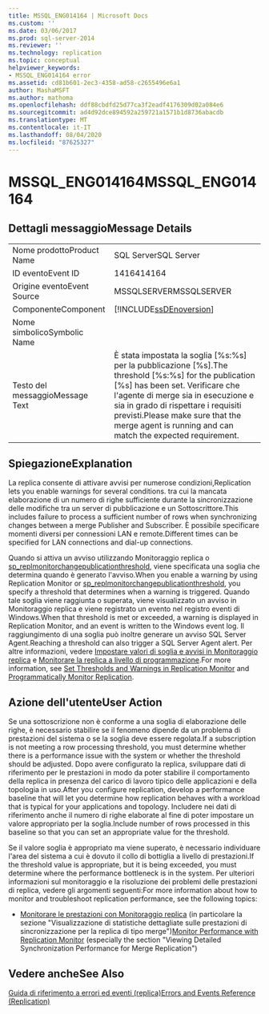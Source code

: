 ```yaml
---
title: MSSQL_ENG014164 | Microsoft Docs
ms.custom: ''
ms.date: 03/06/2017
ms.prod: sql-server-2014
ms.reviewer: ''
ms.technology: replication
ms.topic: conceptual
helpviewer_keywords:
- MSSQL_ENG014164 error
ms.assetid: cd81b601-2ec3-4358-ad58-c2655496e6a1
author: MashaMSFT
ms.author: mathoma
ms.openlocfilehash: ddf88cbdfd25d77ca3f2eadf4176309d02a084e6
ms.sourcegitcommit: ad4d92dce894592a259721a1571b1d8736abacdb
ms.translationtype: MT
ms.contentlocale: it-IT
ms.lasthandoff: 08/04/2020
ms.locfileid: "87625327"
---
```

# <a name="mssql_eng014164"></a><span data-ttu-id="e043f-102">MSSQL_ENG014164</span><span class="sxs-lookup"><span data-stu-id="e043f-102">MSSQL_ENG014164</span></span>
    
## <a name="message-details"></a><span data-ttu-id="e043f-103">Dettagli messaggio</span><span class="sxs-lookup"><span data-stu-id="e043f-103">Message Details</span></span>  
  
|||  
|-|-|  
|<span data-ttu-id="e043f-104">Nome prodotto</span><span class="sxs-lookup"><span data-stu-id="e043f-104">Product Name</span></span>|<span data-ttu-id="e043f-105">SQL Server</span><span class="sxs-lookup"><span data-stu-id="e043f-105">SQL Server</span></span>|  
|<span data-ttu-id="e043f-106">ID evento</span><span class="sxs-lookup"><span data-stu-id="e043f-106">Event ID</span></span>|<span data-ttu-id="e043f-107">14164</span><span class="sxs-lookup"><span data-stu-id="e043f-107">14164</span></span>|  
|<span data-ttu-id="e043f-108">Origine evento</span><span class="sxs-lookup"><span data-stu-id="e043f-108">Event Source</span></span>|<span data-ttu-id="e043f-109">MSSQLSERVER</span><span class="sxs-lookup"><span data-stu-id="e043f-109">MSSQLSERVER</span></span>|  
|<span data-ttu-id="e043f-110">Componente</span><span class="sxs-lookup"><span data-stu-id="e043f-110">Component</span></span>|[!INCLUDE[ssDEnoversion](../../includes/ssdenoversion-md.md)]|  
|<span data-ttu-id="e043f-111">Nome simbolico</span><span class="sxs-lookup"><span data-stu-id="e043f-111">Symbolic Name</span></span>||  
|<span data-ttu-id="e043f-112">Testo del messaggio</span><span class="sxs-lookup"><span data-stu-id="e043f-112">Message Text</span></span>|<span data-ttu-id="e043f-113">È stata impostata la soglia [%s:%s] per la pubblicazione [%s].</span><span class="sxs-lookup"><span data-stu-id="e043f-113">The threshold [%s:%s] for the publication [%s] has been set.</span></span> <span data-ttu-id="e043f-114">Verificare che l'agente di merge sia in esecuzione e sia in grado di rispettare i requisiti previsti.</span><span class="sxs-lookup"><span data-stu-id="e043f-114">Please make sure that the merge agent is running and can match the expected requirement.</span></span>|  
  
## <a name="explanation"></a><span data-ttu-id="e043f-115">Spiegazione</span><span class="sxs-lookup"><span data-stu-id="e043f-115">Explanation</span></span>  
 <span data-ttu-id="e043f-116">La replica consente di attivare avvisi per numerose condizioni,</span><span class="sxs-lookup"><span data-stu-id="e043f-116">Replication lets you enable warnings for several conditions.</span></span> <span data-ttu-id="e043f-117">tra cui la mancata elaborazione di un numero di righe sufficiente durante la sincronizzazione delle modifiche tra un server di pubblicazione e un Sottoscrittore.</span><span class="sxs-lookup"><span data-stu-id="e043f-117">This includes failure to process a sufficient number of rows when synchronizing changes between a merge Publisher and Subscriber.</span></span> <span data-ttu-id="e043f-118">È possibile specificare momenti diversi per connessioni LAN e remote.</span><span class="sxs-lookup"><span data-stu-id="e043f-118">Different times can be specified for LAN connections and dial-up connections.</span></span>  
  
 <span data-ttu-id="e043f-119">Quando si attiva un avviso utilizzando Monitoraggio replica o [sp_replmonitorchangepublicationthreshold](/sql/relational-databases/system-stored-procedures/sp-replmonitorchangepublicationthreshold-transact-sql), viene specificata una soglia che determina quando è generato l'avviso.</span><span class="sxs-lookup"><span data-stu-id="e043f-119">When you enable a warning by using Replication Monitor or [sp_replmonitorchangepublicationthreshold](/sql/relational-databases/system-stored-procedures/sp-replmonitorchangepublicationthreshold-transact-sql), you specify a threshold that determines when a warning is triggered.</span></span> <span data-ttu-id="e043f-120">Quando tale soglia viene raggiunta o superata, viene visualizzato un avviso in Monitoraggio replica e viene registrato un evento nel registro eventi di Windows.</span><span class="sxs-lookup"><span data-stu-id="e043f-120">When that threshold is met or exceeded, a warning is displayed in Replication Monitor, and an event is written to the Windows event log.</span></span> <span data-ttu-id="e043f-121">Il raggiungimento di una soglia può inoltre generare un avviso SQL Server Agent.</span><span class="sxs-lookup"><span data-stu-id="e043f-121">Reaching a threshold can also trigger a SQL Server Agent alert.</span></span> <span data-ttu-id="e043f-122">Per altre informazioni, vedere [Impostare valori di soglia e avvisi in Monitoraggio replica](monitor/set-thresholds-and-warnings-in-replication-monitor.md) e [Monitorare la replica a livello di programmazione](monitoring-replication.md).</span><span class="sxs-lookup"><span data-stu-id="e043f-122">For more information, see [Set Thresholds and Warnings in Replication Monitor](monitor/set-thresholds-and-warnings-in-replication-monitor.md) and [Programmatically Monitor Replication](monitoring-replication.md).</span></span>  
  
## <a name="user-action"></a><span data-ttu-id="e043f-123">Azione dell'utente</span><span class="sxs-lookup"><span data-stu-id="e043f-123">User Action</span></span>  
 <span data-ttu-id="e043f-124">Se una sottoscrizione non è conforme a una soglia di elaborazione delle righe, è necessario stabilire se il fenomeno dipende da un problema di prestazioni del sistema o se la soglia deve essere regolata.</span><span class="sxs-lookup"><span data-stu-id="e043f-124">If a subscription is not meeting a row processing threshold, you must determine whether there is a performance issue with the system or whether the threshold should be adjusted.</span></span> <span data-ttu-id="e043f-125">Dopo avere configurato la replica, sviluppare dati di riferimento per le prestazioni in modo da poter stabilire il comportamento della replica in presenza del carico di lavoro tipico delle applicazioni e della topologia in uso.</span><span class="sxs-lookup"><span data-stu-id="e043f-125">After you configure replication, develop a performance baseline that will let you determine how replication behaves with a workload that is typical for your applications and topology.</span></span> <span data-ttu-id="e043f-126">Includere nei dati di riferimento anche il numero di righe elaborate al fine di poter impostare un valore appropriato per la soglia.</span><span class="sxs-lookup"><span data-stu-id="e043f-126">Include number of rows processed in this baseline so that you can set an appropriate value for the threshold.</span></span>  
  
 <span data-ttu-id="e043f-127">Se il valore soglia è appropriato ma viene superato, è necessario individuare l'area del sistema a cui è dovuto il collo di bottiglia a livello di prestazioni.</span><span class="sxs-lookup"><span data-stu-id="e043f-127">If the threshold value is appropriate, but it is being exceeded, you must determine where the performance bottleneck is in the system.</span></span> <span data-ttu-id="e043f-128">Per ulteriori informazioni sul monitoraggio e la risoluzione dei problemi delle prestazioni di replica, vedere gli argomenti seguenti:</span><span class="sxs-lookup"><span data-stu-id="e043f-128">For more information about how to monitor and troubleshoot replication performance, see the following topics:</span></span>  
  
-   <span data-ttu-id="e043f-129">[Monitorare le prestazioni con Monitoraggio replica](monitor/monitor-performance-with-replication-monitor.md) (in particolare la sezione "Visualizzazione di statistiche dettagliate sulle prestazioni di sincronizzazione per la replica di tipo merge")</span><span class="sxs-lookup"><span data-stu-id="e043f-129">[Monitor Performance with Replication Monitor](monitor/monitor-performance-with-replication-monitor.md) (especially the section "Viewing Detailed Synchronization Performance for Merge Replication")</span></span>  
  
## <a name="see-also"></a><span data-ttu-id="e043f-130">Vedere anche</span><span class="sxs-lookup"><span data-stu-id="e043f-130">See Also</span></span>  
 [<span data-ttu-id="e043f-131">Guida di riferimento a errori ed eventi &#40;replica&#41;</span><span class="sxs-lookup"><span data-stu-id="e043f-131">Errors and Events Reference &#40;Replication&#41;</span></span>](errors-and-events-reference-replication.md)  
  
  
